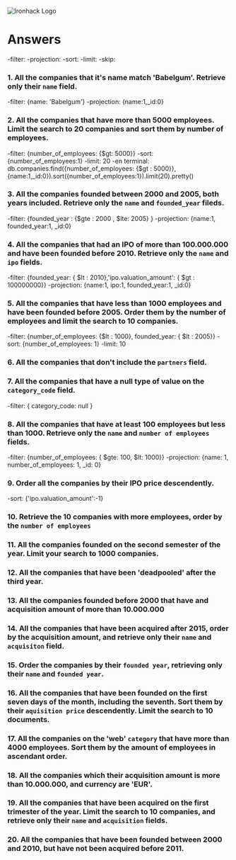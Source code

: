 ![Ironhack Logo](https://i.imgur.com/1QgrNNw.png)

# Answers
-filter:
-projection:
-sort:
-limit:
-skip:

### 1. All the companies that it's name match 'Babelgum'. Retrieve only their `name` field.
-filter: {name: 'Babelgum'}
-projection: {name:1,_id:0}

### 2. All the companies that have more than 5000 employees. Limit the search to 20 companies and sort them by **number of employees**.
-filter: {number_of_employees: {$gt: 5000}}
-sort: {number_of_employees:1}
-limit: 20
-en terminal:
 db.companies.find({number_of_employees: {$gt : 5000}},{name:1,_id:0}).sort({number_of_employees:1}).limit(20).pretty()

### 3. All the companies founded between 2000 and 2005, both years included. Retrieve only the `name` and `founded_year` fileds.
-filter: {founded_year : {$gte : 2000 , $lte: 2005} }
-projection: {name:1, founded_year:1, _id:0}
### 4. All the companies that had an IPO of more than 100.000.000 and have been founded before 2010. Retrieve only the `name` and `ipo` fields.
-filter: {founded_year: { $lt : 2010},'ipo.valuation_amount': { $gt : 100000000}}
-projection: {name:1, ipo:1, founded_year:1, _id:0}

### 5. All the companies that have less than 1000 employees and have been founded before 2005. Order them by the number of employees and limit the search to 10 companies.
-filter: {number_of_employees: {$lt : 1000}, founded_year: { $lt : 2005}}
-sort: {number_of_employees: 1}
-limit: 10

### 6. All the companies that don't include the `partners` field.


### 7. All the companies that have a null type of value on the `category_code` field.
-filter: { category_code: null }

### 8. All the companies that have at least 100 employees but less than 1000. Retrieve only the `name` and `number of employees` fields.
-filter: {number_of_employees: { $gte: 100, $lt: 1000}}
-projection: {name: 1, number_of_employees: 1, _id: 0}

### 9. Order all the companies by their IPO price descendently.
-sort: {'ipo.valuation_amount':-1}

### 10. Retrieve the 10 companies with more employees, order by the `number of employees`

### 11. All the companies founded on the second semester of the year. Limit your search to 1000 companies.

### 12. All the companies that have been 'deadpooled' after the third year.

### 13. All the companies founded before 2000 that have and acquisition amount of more than 10.000.000

### 14. All the companies that have been acquired after 2015, order by the acquisition amount, and retrieve only their `name` and `acquisiton` field.

### 15. Order the companies by their `founded year`, retrieving only their `name` and `founded year`.

### 16. All the companies that have been founded on the first seven days of the month, including the seventh. Sort them by their `aquisition price` descendently. Limit the search to 10 documents.

### 17. All the companies on the 'web' `category` that have more than 4000 employees. Sort them by the amount of employees in ascendant order.

### 18. All the companies which their acquisition amount is more than 10.000.000, and currency are 'EUR'.

### 19. All the companies that have been acquired on the first trimester of the year. Limit the search to 10 companies, and retrieve only their `name` and `acquisition` fields.

### 20. All the companies that have been founded between 2000 and 2010, but have not been acquired before 2011.